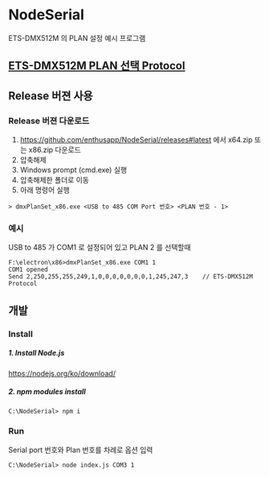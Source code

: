 # NodeSerial
ETS-DMX512M 의 PLAN 설정 예시 프로그램

## [ETS-DMX512M PLAN 선택 Protocol](./dmx512m_remote.md)

## Release 버젼 사용
### Release 버젼 다운로드
1. https://github.com/enthusapp/NodeSerial/releases#latest 에서 x64.zip 또는 x86.zip 다운로드
1. 압축해제
1. Windows prompt (cmd.exe) 실행
1. 압축해제한 폴더로 이동
1. 아래 명령어 실행
```
> dmxPlanSet_x86.exe <USB to 485 COM Port 번호> <PLAN 번호 - 1>
```

### 예시
USB to 485 가 COM1 로 설정되어 있고 PLAN 2 를 선택할때

```
F:\electron\x86>dmxPlanSet_x86.exe COM1 1
COM1 opened
Send 2,250,255,255,249,1,0,0,0,0,0,0,0,1,245,247,3    // ETS-DMX512M Protocol
```

## 개발
### Install
##### 1. Install Node.js
https://nodejs.org/ko/download/

##### 2. npm modules install
```
C:\NodeSerial> npm i
```

### Run
Serial port 번호와 Plan 번호를 차례로 옵션 입력
```
C:\NodeSerial> node index.js COM3 1
```
